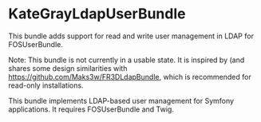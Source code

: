 # KateGrayLdapUserBundle
This bundle adds support for read and write user management in LDAP for FOSUserBundle.

Note:  This bundle is not currently in a usable state.  It is inspired by (and shares
some design similarities with https://github.com/Maks3w/FR3DLdapBundle, which is 
recommended for read-only installations.

This bundle implements LDAP-based user management for Symfony applications.  It 
requires FOSUserBundle and Twig.
